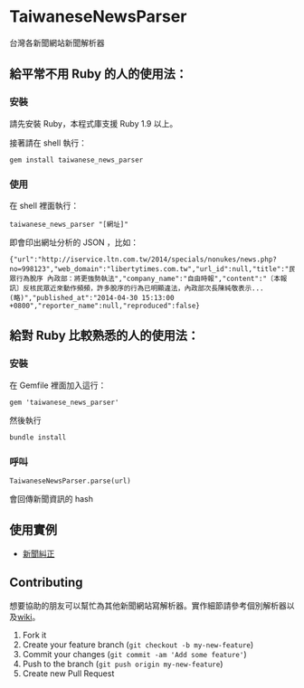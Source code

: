 # TaiwaneseNewsParser

台灣各新聞網站新聞解析器

## 給平常不用 Ruby 的人的使用法：

### 安裝

請先安裝 Ruby，本程式庫支援 Ruby 1.9 以上。

接著請在 shell 執行：

    gem install taiwanese_news_parser

### 使用

在 shell 裡面執行：

    taiwanese_news_parser "[網址]"

即會印出網址分析的 JSON ，比如：

    {"url":"http://iservice.ltn.com.tw/2014/specials/nonukes/news.php?no=998123","web_domain":"libertytimes.com.tw","url_id":null,"title":"民眾行為脫序 內政部：將更強勢執法","company_name":"自由時報","content":"〔本報訊〕反核民眾近來動作頻頻，許多脫序的行為已明顯違法，內政部次長陳純敬表示...(略)","published_at":"2014-04-30 15:13:00 +0800","reporter_name":null,"reproduced":false}


## 給對 Ruby 比較熟悉的人的使用法：

### 安裝

在 Gemfile 裡面加入這行：

    gem 'taiwanese_news_parser'

然後執行

    bundle install

### 呼叫

    TaiwaneseNewsParser.parse(url)

會回傳新聞資訊的 hash

## 使用實例

* [新聞糾正](http://news.1dv.tw)

## Contributing

想要協助的朋友可以幫忙為其他新聞網站寫解析器。實作細節請參考個別解析器以及[wiki](https://github.com/lulalala/taiwanese_news_parser/wiki)。

1. Fork it
2. Create your feature branch (`git checkout -b my-new-feature`)
3. Commit your changes (`git commit -am 'Add some feature'`)
4. Push to the branch (`git push origin my-new-feature`)
5. Create new Pull Request
